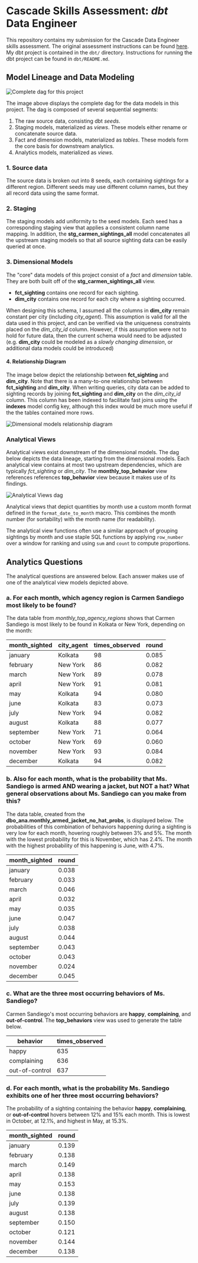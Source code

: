 # Cascade Skills Assessment: *dbt* Data Engineer

This repository contains my submission for the Cascade Data Engineer skills assessment. The original assessment instructions can be found [here](https://github.com/cascadedebt/skills-assessment-data-engineer). My dbt project is contained in the `dbt/` directory. Instructions for running the dbt project can be found in `dbt/README.md`.


## Model Lineage and Data Modeling

![Complete dag for this project](images/dbt-dag-all.png "Overall dag")

The image above displays the complete dag for the data models in this project. The dag is composed of several sequential segments:

1. The raw source data, consisting dbt *seeds*.
2. Staging models, materialized as *views*. These models either rename or concatenate source data.
3. Fact and dimension models, materialized as *tables*. These models form the core basis for downstream analytics.
4. Analytics models, materialized as *views*.

### 1. Source data

The source data is broken out into 8 seeds, each containing sightings for a different region. Different seeds may use different column names, but they all record data using the same format.

### 2. Staging

The staging models add uniformity to the seed models. Each seed has a corresponding staging view that applies a consistent column name mapping. In addition, the **stg_carmen_sightings_all** model concatenates all the upstream staging models so that all source sighting data can be easily queried at once.

### 3. Dimensional Models

The "core" data models of this project consist of a *fact* and *dimension* table. They are both built off of the **stg_carmen_sightings_all** view.

- **fct_sighting** contains one record for each sighting.
- **dim_city** contains one record for each city where a sighting occurred.

When designing this schema, I assumed all the columns in **dim_city** remain constant per city (including *city_agent*). This assumption is valid for all the data used in this project, and can be verified via the uniqueness constraints placed on the *dim_city_id* column. However, if this assumption were not to hold for future data, then the current schema would need to be adjusted (e.g. **dim_city** could be modeled as a *slowly changing dimension*, or additional data models could be introduced)

#### 4. Relationship Diagram

The image below depict the relationship between **fct_sighting** and **dim_city**. Note that there is a many-to-one relationship between **fct_sighting** and **dim_city**. When writing queries, city data can be added to sighting records by joining **fct_sighting** and **dim_city** on the *dim_city_id* column. This column has been indexed to facilitate fast joins using the **indexes** model config key, although this index would be much more useful if the the tables contained more rows.

![Dimensional models relationship diagram](images/entity-diagram.png "Relationship diagram")

### Analytical Views

Analytical views exist downstream of the dimensional models. The dag below depicts the data lineage, starting from the dimensional models. Each analytical view contains at most two upstream dependencies, which are typically *fct_sighting* or *dim_city*. The **monthly_top_behavior** view references references **top_behavior** view because it makes use of its findings.

![Analytical Views dag](images/dbt-dag-analytics.png "Analytical Views dag")

Analytical views that depict quantities by month use a custom month format defined in the `format_date_to_month` macro. This combines the month number (for sortability) with the month name (for readability). 

The analytical view functions often use a similar approach of grouping sightings by month and use staple SQL functions by applying `row_number` over a window for ranking and using `sum` and `count` to compute proportions.

## Analytics Questions

The analytical questions are answered below. Each answer makes use of one of the analytical view models depicted above.

### a. For each month, which agency region is Carmen Sandiego most likely to be found?

The data table from *monthly_top_agency_regions* shows that Carmen Sandiego is most likely to be found in Kolkata or New York, depending on the month:

|month_sighted|city_agent|times_observed|round|
|-------------|----------|--------------|-----|
|january  |Kolkata|98|0.085|
|february |New York|86|0.082|
|march    |New York|89|0.078|
|april    |New York|91|0.081|
|may      |Kolkata|94|0.080|
|june     |Kolkata|83|0.073|
|july     |New York|94|0.082|
|august   |Kolkata|88|0.077|
|september|New York|71|0.064|
|october  |New York|69|0.060|
|november |New York|93|0.084|
|december |Kolkata|94|0.082|

### b. Also for each month, what is the probability that Ms. Sandiego is armed AND wearing a jacket, but NOT a hat? What general observations about Ms. Sandiego can you make from this?

The data table, created from the **dbo_ana.monthly_armed_jacket_no_hat_probs**, is displayed below. The probabilities of this combination of behaviors happening during a sighting is very low for each month, hovering roughly between 3% and 5%. The month with the lowest probability for this is November, which has 2.4%. The month with the highest probability of this happening is June, with 4.7%.

|month_sighted|round|
|-------------|-----|
|january  |0.038|
|february |0.033|
|march    |0.046|
|april    |0.032|
|may      |0.035|
|june     |0.047|
|july     |0.038|
|august   |0.044|
|september|0.043|
|october  |0.043|
|november |0.024|
|december |0.045|


### c. What are the three most occurring behaviors of Ms. Sandiego?

Carmen Sandiego's most occurring behaviors are **happy**, **complaining**, and **out-of-control**. The **top_behaviors** view was used to generate the table below. 

|behavior|times_observed|
|--------|--------------|
|happy|635|
|complaining|636|
|out-of-control|637|

### d. For each month, what is the probability Ms. Sandiego exhibits one of her three most occurring behaviors?

The probability of a sighting containing the behavior **happy**, **complaining**, or **out-of-control** hovers between 12% and 15% each month. This is lowest in October, at 12.1%, and highest in May, at 15.3%.

|month_sighted|round|
|-------------|-----|
|january  |0.139|
|february |0.138|
|march    |0.149|
|april    |0.138|
|may      |0.153|
|june     |0.138|
|july     |0.139|
|august   |0.138|
|september|0.150|
|october  |0.121|
|november |0.144|
|december |0.138|

